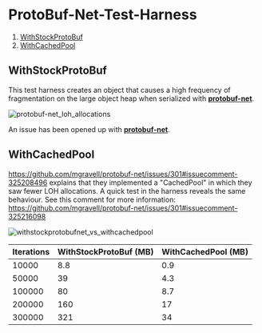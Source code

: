 # ProtoBuf-Net-Test-Harness

1. [WithStockProtoBuf](https://github.com/Singh400/ProtoBuf-Net-Test-Harness#withstockprotobuf)
2. [WithCachedPool](https://github.com/Singh400/ProtoBuf-Net-Test-Harness#withcachedpool)


## WithStockProtoBuf
This test harness creates an object that causes a high frequency of fragmentation on the large object heap when serialized with [**protobuf-net**](https://github.com/mgravell/protobuf-net).

![protobuf-net_loh_allocations](https://user-images.githubusercontent.com/1906778/29731677-39de6686-89dd-11e7-8e86-623ab168017c.png)

An issue has been opened up with [**protobuf-net**](https://github.com/mgravell/protobuf-net/issues/301).

## WithCachedPool
https://github.com/mgravell/protobuf-net/issues/301#issuecomment-325208496 explains that they implemented a "CachedPool" in which they saw fewer LOH allocations. A quick test in the harness reveals the same behaviour. See this comment for more information:  https://github.com/mgravell/protobuf-net/issues/301#issuecomment-325216098

![withstockprotobufnet_vs_withcachedpool](https://user-images.githubusercontent.com/1906778/29752872-ec7df3a2-8b5d-11e7-9be4-239a59b06675.png)

Iterations|WithStockProtoBuf (MB)|WithCachedPool (MB)
------------ | ------------- | -------------
10000|8.8|0.9
50000|39|4.3
100000|80|8.7
200000|160|17
300000|321|34
